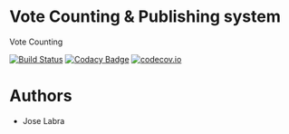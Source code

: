# Vote Counting & Publishing system

Vote Counting

[![Build Status](https://travis-ci.org/Arquisoft/VoteCounting_4b.svg?branch=master)](https://travis-ci.org/Arquisoft/VoteCounting_4b)
[![Codacy Badge](https://api.codacy.com/project/badge/grade/5149f3d57fcf4b029a03717621420b5b)](https://www.codacy.com/app/jelabra/VoteCounting_4b)
[![codecov.io](https://codecov.io/github/Arquisoft/VoteCounting_4b/coverage.svg?branch=master)](https://codecov.io/github/Arquisoft/VoteCounting_4b?branch=master)


# Authors

* Jose Labra




